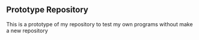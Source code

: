 ## Prototype Repository
<p>This is a prototype of my repository to test my own programs without make a new repository<p>
